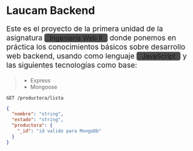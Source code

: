# Laucam Backend

<p style="font-size:1.2rem;">Este es el proyecto de la primera unidad de la asignatura <span style="display: inline-block; background-color: hsla(30, 33%, 0%, .7); padding: 0 .8rem; border-radius: .3rem; border: 1px solid hsl(0, 0%, 40%); font-size: 1.1rem">Ingeniería Web II</span> donde ponemos en práctica los conocimientos básicos sobre desarrollo web backend, usando como lenguaje <span style="display: inline-block; background-color: hsla(30, 33%, 0%, .7); padding: 0 .8rem; border-radius: .3rem; border: 1px solid hsl(0, 0%, 40%); font-size: 1.1rem">JavaScript</span> y las siguientes tecnologías como base: </p>

> - Express
> - Mongoose

```
GET /productora/lista 
```
```json
{
  "nombre": "string",
  "estado": "string",
  "productora": {
    "_id": "id valido para MongoDb"
  }
}
```